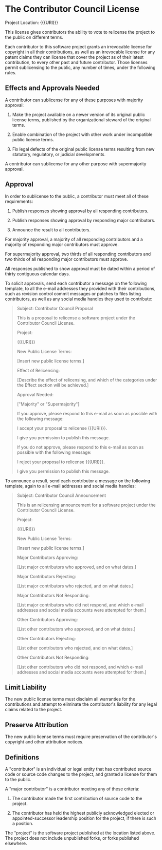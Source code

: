 # The Contributor Council License

Project Location: {{{URI}}}

This license gives contributors the ability to vote to relicense the project to the public on different terms.

Each contributor to this software project grants an irrevocable license for copyright in all their contributions, as well as an irrevocable license for any patent claims they can license that cover the project as of their latest contribution, to every other past and future contributor.  Those licenses permit sublicensing to the public, any number of times, under the following rules.

## Effects and Approvals Needed

A contributor can sublicense for any of these purposes with majority approval:

1.  Make the project available on a newer version of its original public license terms, published by the organizational steward of the original terms.

2.  Enable combination of the project with other work under incompatible public license terms.

3.  Fix legal defects of the original public license terms resulting from new statutory, regulatory, or judicial developments.

A contributor can sublicense for any other purpose with supermajority approval.

## Approval

In order to sublicense to the public, a contributor must meet all of these requirements:

1.  Publish responses showing approval by all responding contributors.

2.  Publish responses showing approval by responding major contributors.

3.  Announce the result to all contributors.

For majority approval, a majority of all responding contributors and a majority of responding major contributors must approve.

For supermajority approval, two thirds of all responding contributors and two thirds of all responding major contributors must approve.

All responses published to show approval must be dated within a period of thirty contiguous calendar days.

To solicit approvals, send each contributor a message on the following template, to all the e-mail addresses they provided with their contributions, such as revision control commit messages or patches to files listing contributors, as well as any social media handles they used to contribute:

> Subject: Contributor Council Proposal
> 
> This is a proposal to relicense a software project under the Contributor Council License.
> 
> Project:
> 
>   {{{URI}}}
> 
> New Public License Terms:
> 
>   [Insert new public license terms.]
> 
> Effect of Relicensing:
> 
>   [Describe the effect of relicensing, and which of the categories under the Effect section will be achieved.]
> 
> Approval Needed:
> 
>   ["Majority" or "Supermajority"]
> 
> If you approve, please respond to this e-mail as soon as possible with the following message:
> 
>   I accept your proposal to relicense {{{URI}}}.
> 
>   I give you permission to publish this message.
> 
> If you do not approve, please respond to this e-mail as soon as possible with the following message:
> 
>   I reject your proposal to relicense {{{URI}}}.
> 
>   I give you permission to publish this message.

To announce a result, send each contributor a message on the following template, again to all e-mail addresses and social media handles:

> Subject: Contributor Council Announcement
> 
> This is an relicensing announcement for a software project under the Contributor Council License.
> 
> Project:
> 
>   {{{URI}}}
> 
> New Public License Terms:
> 
>   [Insert new public license terms.]
> 
> Major Contributors Approving:
> 
>   [List major contributors who approved, and on what dates.]
> 
> Major Contributors Rejecting:
> 
>   [List major contributors who rejected, and on what dates.]
> 
> Major Contributors Not Responding:
> 
>   [List major contributors who did not respond, and which e-mail addresses and social media accounts were attempted for them.]
> 
> Other Contributors Approving:
> 
>   [List other contributors who approved, and on what dates.]
> 
> Other Contributors Rejecting:
> 
>   [List other contributors who rejected, and on what dates.]
> 
> Other Contributors Not Responding:
> 
>   [List other contributors who did not respond, and which e-mail addresses and social media accounts were attempted for them.]

## Limit Liability

The new public license terms must disclaim all warranties for the contributions and attempt to eliminate the contributor's liability for any legal claims related to the project.

## Preserve Attribution

The new public license terms must require preservation of the contributor's copyright and other attribution notices.

## Definitions

A "contributor" is an individual or legal entity that has contributed source code or source code changes to the project, and granted a license for them to the public.

A "major contributor" is a contributor meeting any of these criteria:

1.  The contributor made the first contribution of source code to the project.

2.  The contributor has held the highest publicly acknowledged elected or appointed-successor leadership position for the project, if there is such a position.

The "project" is the software project published at the location listed above.  The project does not include unpublished forks, or forks published elsewhere.
